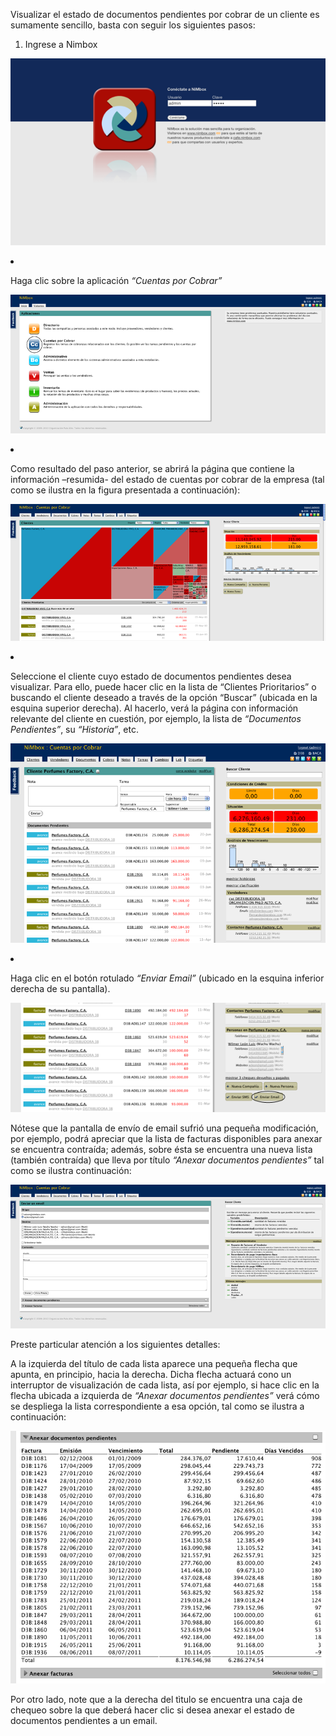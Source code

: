 Visualizar el estado de documentos pendientes por cobrar de un cliente
es sumamente sencillo, basta con seguir los siguientes pasos:

1.  Ingrese a Nimbox

![loginNimbox.png](loginNimbox.png "loginNimbox.png")

  

<li>

Haga clic sobre la aplicación *“Cuentas por Cobrar”*

</li>

![arAppSelected.png](arAppSelected.png "arAppSelected.png")

  

<li>

Como resultado del paso anterior, se abrirá la página que contiene la
información –resumida- del estado de cuentas por cobrar de la empresa
(tal como se ilustra en la figura presentada a continuación):

</li>

![arMainPage.png](arMainPage.png "arMainPage.png")

  

<li>

Seleccione el cliente cuyo estado de documentos pendientes desea
visualizar. Para ello, puede hacer clic en la lista de “Clientes
Prioritarios” o buscando el cliente deseado a través de la opción
“Buscar” (ubicada en la esquina superior derecha). Al hacerlo, verá la
página con información relevante del cliente en cuestión, por ejemplo,
la lista de *“Documentos Pendientes”*, su *“Historia”*, etc.

</li>

![arCustomersList.png](arCustomersList.png "arCustomersList.png")

  

<li>

Haga clic en el botón rotulado *“Enviar Email”* (ubicado en la esquina
inferior derecha de su pantalla).

</li>

![arSendEmailButton.png](arSendEmailButton.png "arSendEmailButton.png")

  
Nótese que la pantalla de envío de email sufrió una pequeña
modificación, por ejemplo, podrá apreciar que la lista de facturas
disponibles para anexar se encuentra contraída; además, sobre ésta se
encuentra una nueva lista (también contraída) que lleva por título
*“Anexar documentos pendientes”* tal como se ilustra continuación:

![arSendEmailCollapsedView.png](arSendEmailCollapsedView.png
"arSendEmailCollapsedView.png")

  
Preste particular atención a los siguientes detalles:

A la izquierda del título de cada lista aparece una pequeña flecha que
apunta, en principio, hacia la derecha. Dicha flecha actuará cono un
interruptor de visualización de cada lista, así por ejemplo, si hace
clic en la flecha ubicada a izquierda de *“Anexar documentos
pendientes”* verá cómo se despliega la lista correspondiente a esa
opción, tal como se ilustra a continuación:

![arExpandedPendingDocuments.png](arExpandedPendingDocuments.png
"arExpandedPendingDocuments.png")

  
Por otro lado, note que a la derecha del tìtulo se encuentra una caja de
chequeo sobre la que deberá hacer clic si desea anexar el estado de
documentos pendientes a un email.

</ol>
